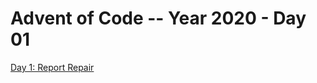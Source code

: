 # Advent of Code -- Year 2020 - Day 01

[Day 1: Report Repair](https://adventofcode.com/2020/day/1)
